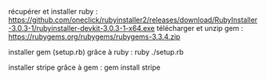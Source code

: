 récupérer et installer ruby : https://github.com/oneclick/rubyinstaller2/releases/download/RubyInstaller-3.0.3-1/rubyinstaller-devkit-3.0.3-1-x64.exe
télécharger et unzip gem : https://rubygems.org/rubygems/rubygems-3.3.4.zip

installer gem (setup.rb) grâce à ruby : ruby ./setup.rb

installer stripe grâce à gem : gem install stripe
